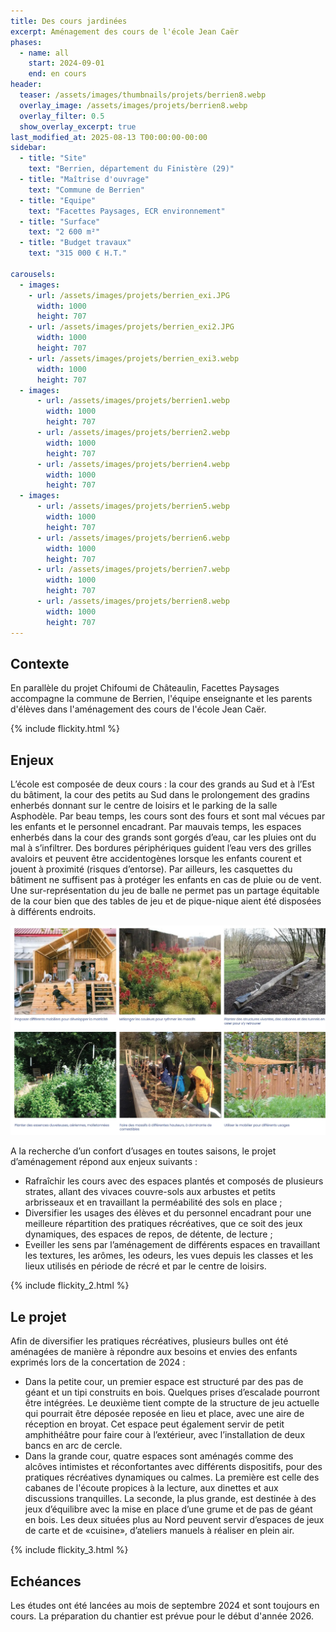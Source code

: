 ```yaml
---
title: Des cours jardinées
excerpt: Aménagement des cours de l'école Jean Caër
phases:
  - name: all
    start: 2024-09-01
    end: en cours
header:
  teaser: /assets/images/thumbnails/projets/berrien8.webp
  overlay_image: /assets/images/projets/berrien8.webp
  overlay_filter: 0.5
  show_overlay_excerpt: true
last_modified_at: 2025-08-13 T00:00:00-00:00
sidebar:
  - title: "Site"
    text: "Berrien, département du Finistère (29)"
  - title: "Maîtrise d'ouvrage"
    text: "Commune de Berrien"
  - title: "Equipe"
    text: "Facettes Paysages, ECR environnement"
  - title: "Surface"
    text: "2 600 m²"
  - title: "Budget travaux"
    text: "315 000 € H.T."
    
carousels:
  - images:
    - url: /assets/images/projets/berrien_exi.JPG
      width: 1000
      height: 707
    - url: /assets/images/projets/berrien_exi2.JPG
      width: 1000
      height: 707
    - url: /assets/images/projets/berrien_exi3.webp
      width: 1000
      height: 707
  - images:
      - url: /assets/images/projets/berrien1.webp
        width: 1000
        height: 707
      - url: /assets/images/projets/berrien2.webp
        width: 1000
        height: 707
      - url: /assets/images/projets/berrien4.webp
        width: 1000
        height: 707
  - images:
      - url: /assets/images/projets/berrien5.webp
        width: 1000
        height: 707
      - url: /assets/images/projets/berrien6.webp
        width: 1000
        height: 707
      - url: /assets/images/projets/berrien7.webp
        width: 1000
        height: 707
      - url: /assets/images/projets/berrien8.webp
        width: 1000
        height: 707
---
```

## Contexte

En parallèle du projet Chifoumi de Châteaulin, Facettes Paysages accompagne la commune de Berrien, l'équipe enseignante et les parents d'élèves dans l'aménagement des cours de l'école Jean Caër.

{% include flickity.html %}

## Enjeux

L’école est composée de deux cours : la cour des grands au Sud et à l’Est du bâtiment, la cour des petits au Sud dans le prolongement des gradins enherbés donnant sur le centre de loisirs et le parking de la salle Asphodèle.
Par beau temps, les cours sont des fours et sont mal vécues par les enfants et le personnel encadrant. Par mauvais temps, les espaces enherbés dans la cour des grands sont gorgés d’eau, car les pluies ont du mal à s’infiltrer. Des bordures périphériques guident l’eau vers des grilles avaloirs et peuvent être accidentogènes lorsque les enfants courent et jouent à proximité (risques d’entorse). 
Par ailleurs, les casquettes du bâtiment ne suffisent pas à protéger les enfants en cas de pluie ou de vent.
Une sur-représentation du jeu de balle ne permet pas un partage équitable de la cour bien que des tables de jeu et de pique-nique aient été disposées à différents endroits.


![photos_de_références_inspirantes](/assets/images/projets/berrien3.webp)


A la recherche d’un confort d’usages en toutes saisons, le projet d’aménagement répond aux enjeux suivants : 
* Rafraîchir les cours avec des espaces plantés et composés de plusieurs strates, allant des vivaces couvre-sols aux arbustes et petits arbrisseaux et en travaillant la perméabilité des sols en place ;
* Diversifier les usages des élèves et du personnel encadrant pour une meilleure répartition des pratiques récréatives, que ce soit des jeux dynamiques, des espaces de repos, de détente, de lecture ;
* Eveiller les sens par l’aménagement de différents espaces en travaillant les textures, les arômes, les odeurs, les vues depuis les classes et les lieux utilisés en période de récré et par le centre de loisirs.

{% include flickity_2.html %}

## Le projet

Afin de diversifier les pratiques récréatives, plusieurs bulles ont été aménagées de manière à répondre aux besoins et envies des enfants exprimés lors de la concertation de 2024 : 
* Dans la petite cour, un premier espace est structuré par des pas de géant et un tipi construits en bois. Quelques prises d’escalade pourront être intégrées.
Le deuxième tient compte de la structure de jeu actuelle qui pourrait être déposée reposée en lieu et place, avec une aire de réception en broyat. Cet espace peut également servir de petit amphithéâtre pour faire cour à l’extérieur, avec l’installation de deux bancs en arc de cercle. 
* Dans la grande cour, quatre espaces sont aménagés comme des alcôves intimistes et réconfortantes avec différents dispositifs, pour des pratiques récréatives dynamiques ou calmes. La première est celle des cabanes de l'écoute propices à la lecture, aux dinettes et aux discussions tranquilles. La seconde, la plus grande, est destinée à des jeux d’équilibre avec la mise en place d’une grume et de pas de géant en bois. Les deux situées plus au Nord peuvent servir d’espaces de jeux de carte et de «cuisine», d’ateliers manuels à réaliser en plein air.

{% include flickity_3.html %}

## Echéances

Les études ont été lancées au mois de septembre 2024 et sont toujours en cours. La préparation du chantier est prévue pour le début d'année 2026.





